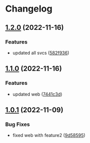 # Changelog

## [1.2.0](https://github.com/maheshglm/demo-git-tags/compare/web-v1.1.0...web-v1.2.0) (2022-11-16)


### Features

* updated all svcs ([582f936](https://github.com/maheshglm/demo-git-tags/commit/582f936eee830976dc14a988e1eca9aa916bdea6))

## [1.1.0](https://github.com/maheshglm/demo-git-tags/compare/web-v1.0.1...web-v1.1.0) (2022-11-16)


### Features

* updated web ([7441c3d](https://github.com/maheshglm/demo-git-tags/commit/7441c3d6645f0f94903e9cea5ded3d7175138a33))

## [1.0.1](https://github.com/maheshglm/demo-git-tags/compare/web-v1.0.0...web-v1.0.1) (2022-11-09)


### Bug Fixes

* fixed web with feature2 ([9d58595](https://github.com/maheshglm/demo-git-tags/commit/9d58595d45f8419b8c735c60562949e63bfd9fad))
